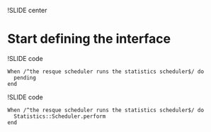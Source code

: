 !SLIDE center

# Start defining the interface #

!SLIDE code

    When /^the resque scheduler runs the statistics scheduler$/ do
      pending
    end

!SLIDE code

    When /^the resque scheduler runs the statistics scheduler$/ do
      Statistics::Scheduler.perform 
    end
